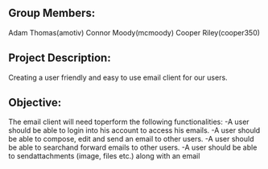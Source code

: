 Group Members:
----------------
Adam Thomas(amotiv)
Connor Moody(mcmoody)
Cooper Riley(cooper350)

Project Description:
---------------------
Creating a user friendly and easy to use email client for our users.

Objective:
-----------
The email client will need toperform the following functionalities:
-A user should be able to login into his account to access his emails.
-A user should be able to compose, edit and send an email to other users.
-A user should be able to searchand forward emails to other users.
-A user should be able to sendattachments (image, files etc.) along with an email
